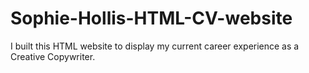 # Sophie-Hollis-HTML-CV-website
I built this HTML website to display my current career experience as a Creative Copywriter. 
